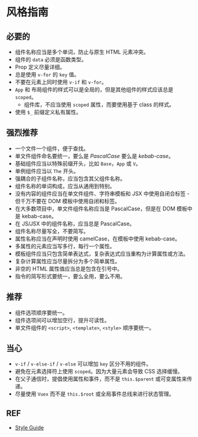 # 风格指南

## 必要的

- 组件名称应当是多个单词，防止与原生 HTML 元素冲突。
- 组件的 `data` 必须是函数类型。
- Prop 定义尽量详细。
- 总是使用 `v-for` 的 `key` 值。
- 不要在元素上同时使用 `v-if` 和 `v-for`。
- `App` 和 布局组件的样式可以是全局的，但是其他组件的样式应该总是 `scoped`。
    - 组件库，不应当使用 `scoped` 属性，而要使用基于 class 的样式。
- 使用 `$_` 前缀定义私有属性。

## 强烈推荐

- 一个文件一个组件，便于查找。
- 单文件组件命名要统一，要么是 *PascalCase* 要么是 *kebab-case*。
- 基础组件应当以特殊前缀开头，比如 `Base`，`App` 或 `V`。
- 单例组件应当以 `The` 开头。
- 强耦合的子组件名称，应当包含其父组件名称。
- 组件名称的单词构成，应当从通用到特别。
- 没有内容的组件应当在单文件组件、字符串模板和 JSX 中使用自闭合标签 - 但千万不要在 DOM 模板中使用自闭和标签。
- 在大多数项目中，单文件组件名称应当是 PascalCase，但是在 DOM 模板中是 kebab-case。
- 在 JS/JSX 中的组件名称，应当总是 PascalCase。
- 组件名称尽量写全，不要简写。
- 属性名称应当在声明时使用 camelCase，在模板中使用 kebab-case。
- 多属性的元素应当写多行，每行一个属性。
- 模板组件应当只包含简单表达式，复杂表达式应当重构为计算属性或方法。
- 复杂计算属性应当尽量拆分为多个简单属性。
- 非空的 HTML 属性值应当总是包含在引号中。
- 指令的简写形式要统一，要么全用，要么不用。

## 推荐

- 组件选项顺序要统一。
- 组件选项间可以增加空行，提升可读性。
- 单文件组件的 `<script>`, `<template>`, `<style>` 顺序要统一。

## 当心

- `v-if` / `v-else-if` / `v-else` 可以增加 `key` 区分不用的组件。
- 避免在元素选择符上使用 `scoped`。因为大量元素会导致 CSS 选择缓慢。
- 在父子通信时，提倡使用属性和事件，而不是 `this.$parent` 或可变属性来传递。
- 尽量使用 `Vuex` 而不是 `this.$root` 或全局事件总线来进行状态管理。

## REF

- [Style Guide][style-guide]

[style-guide]: https://vuejs.org/v2/style-guide/